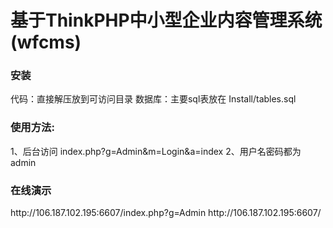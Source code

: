 <h1>基于ThinkPHP中小型企业内容管理系统(wfcms)</h1>

<h3>安装</h3>
	代码：直接解压放到可访问目录
	数据库：主要sql表放在 Install/tables.sql


<h3>使用方法:</h3>
	1、后台访问 index.php?g=Admin&m=Login&a=index
	2、用户名密码都为 admin

<h3>在线演示</h3>
http://106.187.102.195:6607/index.php?g=Admin
http://106.187.102.195:6607/
